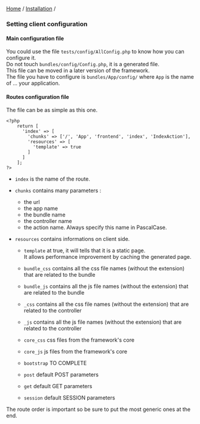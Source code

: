 [Home](../../README.md) / [Installation](../mainConfiguration.md) /

### Setting client configuration

#### Main configuration file

You could use the file `tests/config/AllConfig.php` to know how you can configure it.<br>
Do not touch `bundles/config/Config.php`, it is a generated file.<br>
This file can be moved in a later version of the framework.<br>
The file you have to configure is `bundles/App/config/` where `App` is the name of ... your application.

#### Routes configuration file

The file can be as simple as this one. 

    <?php
        return [
          'index' => [
            'chunks' => ['/', 'App', 'frontend', 'index', 'IndexAction'],
            'resources' => [
              'template' => true
            ]
          ]
        ];
    ?>
    
* `index` is the name of the route.

* `chunks` contains many parameters :

  * the url
  * the app name
  * the bundle name
  * the controller name
  * the action name. Always specify this name in PascalCase.
  
* `resources` contains informations on client side.

  * `template` at true, it will tells that it is a static page.<br>
  It allows performance improvement by caching the generated page.
  
  * `bundle_css` contains all the css file names (without the extension) that are related to the bundle
  
  * `bundle_js` contains all the js file names (without the extension) that are related to the bundle

  * `_css` contains all the css file names (without the extension) that are related to the controller
  
  * `_js` contains all the js file names (without the extension) that are related to the controller
  
  * `core_css` css files from the framework's core
  
  * `core_js` js files from the framework's core
  
  * `bootstrap` TO COMPLETE
  
  * `post` default POST parameters
  
  * `get` default GET parameters
  
  * `session` default SESSION parameters
  
The route order is important so be sure to put the most generic ones at the end.
